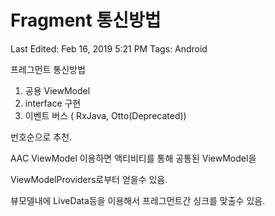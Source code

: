 # Fragment 통신방법

Last Edited: Feb 16, 2019 5:21 PM
Tags: Android

프레그먼트 통신방법

1. 공용 ViewModel
2. interface 구현
3. 이벤트 버스 ( RxJava, Otto(Deprecated))

번호순으로 추천.

AAC ViewModel 이용하면 액티비티를 통해 공통된 ViewModel을 

ViewModelProviders로부터 얻을수 있음.

뷰모델내에 LiveData등을 이용해서 프레그먼트간 싱크를 맞출수 있음.